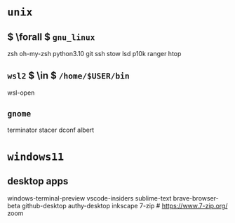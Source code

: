# `unix`

## $ \forall $ `gnu_linux`

zsh
oh-my-zsh
python3.10
git
ssh
stow
lsd
p10k
ranger
htop

## `wsl2` $ \in  $ `/home/$USER/bin`

wsl-open

## `gnome`

terminator
stacer
dconf
albert

# `windows11`

## desktop apps 

windows-terminal-preview
vscode-insiders
sublime-text
brave-browser-beta
github-desktop
authy-desktop
inkscape
7-zip # https://www.7-zip.org/
zoom

